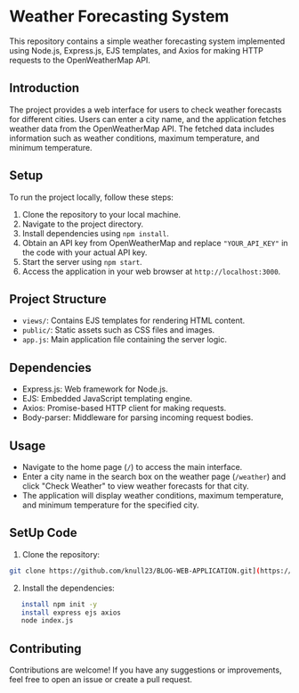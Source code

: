 # Weather Forecasting System

This repository contains a simple weather forecasting system implemented using Node.js, Express.js, EJS templates, and Axios for making HTTP requests to the OpenWeatherMap API.

## Introduction

The project provides a web interface for users to check weather forecasts for different cities. Users can enter a city name, and the application fetches weather data from the OpenWeatherMap API. The fetched data includes information such as weather conditions, maximum temperature, and minimum temperature.

## Setup

To run the project locally, follow these steps:

1. Clone the repository to your local machine.
2. Navigate to the project directory.
3. Install dependencies using `npm install`.
4. Obtain an API key from OpenWeatherMap and replace `"YOUR_API_KEY"` in the code with your actual API key.
5. Start the server using `npm start`.
6. Access the application in your web browser at `http://localhost:3000`.

## Project Structure

- `views/`: Contains EJS templates for rendering HTML content.
- `public/`: Static assets such as CSS files and images.
- `app.js`: Main application file containing the server logic.

## Dependencies

- Express.js: Web framework for Node.js.
- EJS: Embedded JavaScript templating engine.
- Axios: Promise-based HTTP client for making requests.
- Body-parser: Middleware for parsing incoming request bodies.

## Usage

- Navigate to the home page (`/`) to access the main interface.
- Enter a city name in the search box on the weather page (`/weather`) and click "Check Weather" to view weather forecasts for that city.
- The application will display weather conditions, maximum temperature, and minimum temperature for the specified city.

## SetUp Code
1. Clone the repository:
```bash
git clone https://github.com/knull23/BLOG-WEB-APPLICATION.git](https://github.com/knull23/Weather-Forecasting-System-Using-Public-API-2.git
```
2. Install the dependencies:
```bash
   install npm init -y
   install express ejs axios
   node index.js
```
## Contributing

Contributions are welcome! If you have any suggestions or improvements, feel free to open an issue or create a pull request.



